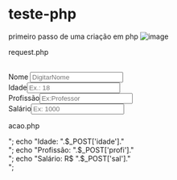 

# teste-php
primeiro passo de uma criação em php 
![image](https://user-images.githubusercontent.com/72118415/118348474-ffcae500-b520-11eb-846f-1249457bac42.png)


request.php

<!DOCTYPE html>
<html lang="pt-BR">
<head>
<meta charset="UTF-8">
<meta name="viewport" content="width=device-width, initial-scale=1.0">
<meta http-equiv="X-UA-Compatible" content="ie=edge">
<title>GET e POST</title>
</head>
<body>
<form id="form1" name="form1" method="post" action="acao.php">
<br>
 Nome <input name="nome" type="text" id="nome" placeholder = "Digitar
Nome"><br>
Idade<input name="idade" type="text" id="idade" placeholder = "Ex.: 18"><br>
Profissão<input name="profi" type="text" id="profi" placeholder = "Ex:
Professor"><br>
Salário<input name="sal" type="text"id="sal" placeholder = "Ex: 1000"><br>
  
  
  acao.php
  
  <?php
echo "Nome: ".$_POST['nome']."<br>";
echo "Idade: ".$_POST['idade']."<br>";
echo "Profissão: ".$_POST['profi']."<br>";
echo "Salário: R$ ".$_POST['sal']."<br>";



